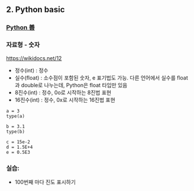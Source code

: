 ## 2. Python basic

### [Python 善](./201.md)

### 자료형 - 숫자

https://wikidocs.net/12

* 정수(int) : 정수
* 실수(float) : 소수점이 포함된 숫자, e 표기법도 가능. 다른 언어에서 실수를 float과 double로 나누는데, Python은 float 타입만 있음
* 8진수(int) : 정수, 0o로 시작하는 8진법 표현
* 16진수(int) : 정수, 0x로 시작하는 16진법 표현

```
a = 3
type(a)
```
```
b = 3.1
type(b)
```

```
c = 15e-2
d = 1.5E+4
e = 0.5E3
```

### 실습:
* 100번째 마다 진도 표시하기
